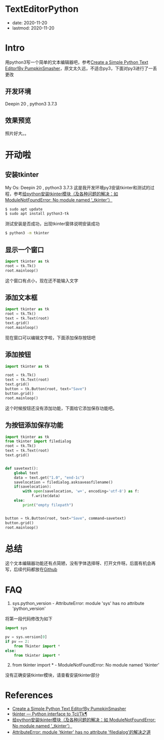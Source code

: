 # TextEditorPython
- date: 2020-11-20
- lastmod: 2020-11-20

# Intro
用python3写一个简单的文本编辑器吧，参考[Create a Simple Python Text Editor!By PumpkinSmasher](https://www.instructables.com/Create-a-Simple-Python-Text-Editor/)，原文太久远，不适合py3，下面对py3进行了一丢更改
## 开发环境
Deepin 20 , python3 3.7.3
## 效果预览
照片好大。。
# 开动啦
## 安装tkinter
My Os: Deepin 20 , python3 3.7.3
这是我开发环境py3安装tkinter和测试的过程，参考[给python安装tkinter模块（及各种问题的解决：如 ModuleNotFoundError: No module named ‘_tkinter’）](https://blog.csdn.net/weixin_39278265/article/details/106651951)
```bash
$ sudo apt update
$ sudo apt install python3-tk
```
测试安装是否成功，出现tkinter窗体说明安装成功
```bash
$ python3 -m tkinter
```

## 显示一个窗口
```python
import tkinter as tk
root = tk.Tk()
root.mainloop()
```
这个窗口有点小，现在还不能输入文字
## 添加文本框
```python
import tkinter as tk
root = tk.Tk()
text = tk.Text(root)
text.grid()
root.mainloop()
```
现在窗口可以编辑文字啦，下面添加保存按钮吧
## 添加按钮

```python
import tkinter as tk

root = tk.Tk()
text = tk.Text(root)
text.grid()
button = tk.Button(root, text="Save")
button.grid()
root.mainloop()
```
这个时候按钮还没有添加功能，下面给它添加保存功能吧。
## 为按钮添加保存功能
```python
import tkinter as tk
from tkinter import filedialog
root = tk.Tk()
text = tk.Text(root)
text.grid()


def savetext():
    global text
    data = text.get("1.0", "end-1c")
    savelocation = filedialog.asksaveasfilename()
    if(savelocation):
        with open(savelocation, 'w+', encoding='utf-8') as f:
            f.write(data)
    else:
        print("empty filepath")


button = tk.Button(root, text="Save", command=savetext)
button.grid()
root.mainloop()
```
# 总结
这个文本编辑器功能还有点简陋，没有字体选择呀、打开文件呀。后面有机会再写，后续代码都放在[Github](https://github.com/BackMountainDevil/tkTextEdit/tree/main)
# FAQ
1. sys.python_version - AttributeError: module 'sys' has no attribute 'python_version'

将第一段代码修改为如下
```python
import sys

pv = sys.version[0]
if pv == 2:
    from Tkinter import *
else:
    from tkinter import *
```
2. from tkinter import * - ModuleNotFoundError: No module named 'tkinter'

没有正确安装tkinter模块，请查看安装tkinter部分

# References
- [Create a Simple Python Text Editor!By PumpkinSmasher](https://www.instructables.com/Create-a-Simple-Python-Text-Editor/)
- [tkinter — Python interface to Tcl/Tk¶](https://docs.python.org/3/library/tkinter.html)
- [给python安装tkinter模块（及各种问题的解决：如 ModuleNotFoundError: No module named ‘_tkinter’）](https://blog.csdn.net/weixin_39278265/article/details/106651951)
- [AttributeError: module 'tkinter' has no attribute 'filedialog'的解决之道](https://blog.csdn.net/happen_if/article/details/83998708)